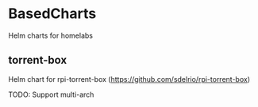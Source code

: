 # BasedCharts
Helm charts for homelabs

## torrent-box
Helm chart for rpi-torrent-box (https://github.com/sdelrio/rpi-torrent-box)

TODO: Support multi-arch

